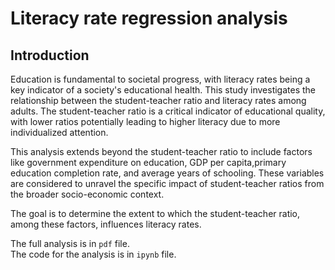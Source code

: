 # Literacy rate regression analysis

## Introduction
Education is fundamental to societal progress, with literacy rates being a key indicator of a society's educational health. This study investigates
the relationship between the student-teacher ratio and literacy rates among adults. The student-teacher ratio is a critical indicator of
educational quality, with lower ratios potentially leading to higher literacy due to more individualized attention.<br>

This analysis extends beyond the student-teacher ratio to include factors like government expenditure on education, GDP per capita,primary
education completion rate, and average years of schooling. These variables are considered to unravel the specific impact of student-teacher
ratios from the broader socio-economic context.<br>

The goal is to determine the extent to which the student-teacher ratio, among these factors, influences literacy rates.

The full analysis is in `pdf` file.<br>
The code for the analysis is in `ipynb` file.
